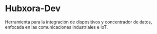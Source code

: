 # Hubxora-Dev
Herramienta para la integración de dispositivos y concentrador de datos, enfocada en las comunicaciones industriales e IoT.

